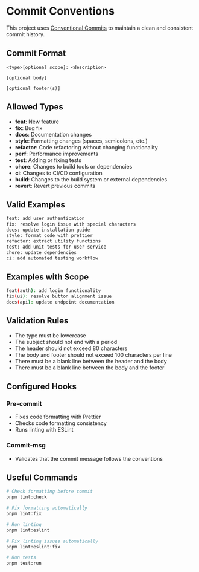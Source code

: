 # Commit Conventions

This project uses [Conventional Commits](https://www.conventionalcommits.org/) to maintain a clean and consistent commit history.

## Commit Format

```
<type>[optional scope]: <description>

[optional body]

[optional footer(s)]
```

## Allowed Types

- **feat**: New feature
- **fix**: Bug fix
- **docs**: Documentation changes
- **style**: Formatting changes (spaces, semicolons, etc.)
- **refactor**: Code refactoring without changing functionality
- **perf**: Performance improvements
- **test**: Adding or fixing tests
- **chore**: Changes to build tools or dependencies
- **ci**: Changes to CI/CD configuration
- **build**: Changes to the build system or external dependencies
- **revert**: Revert previous commits

## Valid Examples

```bash
feat: add user authentication
fix: resolve login issue with special characters
docs: update installation guide
style: format code with prettier
refactor: extract utility functions
test: add unit tests for user service
chore: update dependencies
ci: add automated testing workflow
```

## Examples with Scope

```bash
feat(auth): add login functionality
fix(ui): resolve button alignment issue
docs(api): update endpoint documentation
```

## Validation Rules

- The type must be lowercase
- The subject should not end with a period
- The header should not exceed 80 characters
- The body and footer should not exceed 100 characters per line
- There must be a blank line between the header and the body
- There must be a blank line between the body and the footer

## Configured Hooks

### Pre-commit

- Fixes code formatting with Prettier
- Checks code formatting consistency
- Runs linting with ESLint

### Commit-msg

- Validates that the commit message follows the conventions

## Useful Commands

```bash
# Check formatting before commit
pnpm lint:check

# Fix formatting automatically
pnpm lint:fix

# Run linting
pnpm lint:eslint

# Fix linting issues automatically
pnpm lint:eslint:fix

# Run tests
pnpm test:run
```
